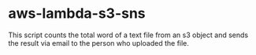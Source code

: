 # aws-lambda-s3-sns
This script counts the total word of a text file from an s3 object and sends the result via email to the person who uploaded the file. 
